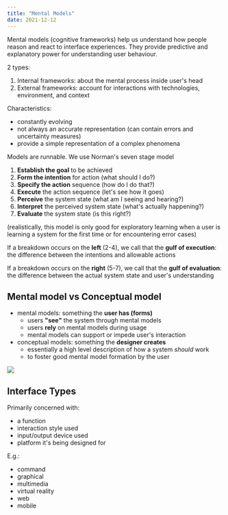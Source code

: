 ```yaml
---
title: "Mental Models"
date: 2021-12-12
---
```


Mental models (cognitive frameworks) help us understand how people reason and react to interface experiences. They provide predictive and explanatory power for understanding user behaviour.

2 types:
1. Internal frameworks: about the mental process inside user's head
2. External frameworks: account for interactions with technologies, environment, and context

Characteristics:
-   constantly evolving
-   not always an accurate representation (can contain errors and uncertainty measures)
-   provide a simple representation of a complex phenomena

Models are runnable. We use Norman's seven stage model
1.  **Establish the goal** to be achieved
2.  **Form the intention** for action (what should I do?)
3.  **Specify the action** sequence (how do I do that?)
4.  **Execute** the action sequence (let's see how it goes)
5.  **Perceive** the system state (what am I seeing and hearing?)
6.  **Interpret** the perceived system state (what's actually happening?)
7.  **Evaluate** the system state (is this right?)

(realistically, this model is only good for exploratory learning when a user is learning a system for the first time or for encountering error cases)

If a breakdown occurs on the **left** (2-4), we call that the **gulf of execution**: the difference between the intentions and allowable actions

If a breakdown occurs on the **right** (5-7), we call that the **gulf of evaluation**: the difference between the actual system state and user's understanding

## Mental model vs Conceptual model
-   mental models: something the **user has (forms)**
    -   users **"see"** the system through mental models
    -   users **rely** on mental models during usage
    -   mental models can support or impede user's interaction
-   conceptual models: something the **designer creates**
	-   essentially a high level description of how a system *should* work
    -   to foster good mental model formation by the user

![](thoughts/images/mental-vs-conceptual.png)

## Interface Types
Primarily concerned with:
-   a function
-   interaction style used
-   input/output device used
-   platform it's being designed for

E.g.:
-   command
-   graphical
-   multimedia
-   virtual reality
-   web
-   mobile